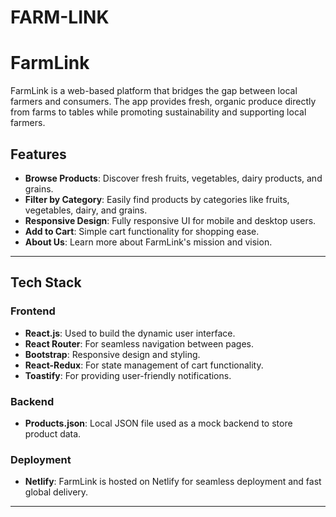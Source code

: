 # FARM-LINK
# FarmLink

FarmLink is a web-based platform that bridges the gap between local farmers and consumers. The app provides fresh, organic produce directly from farms to tables while promoting sustainability and supporting local farmers.

## Features
- **Browse Products**: Discover fresh fruits, vegetables, dairy products, and grains.
- **Filter by Category**: Easily find products by categories like fruits, vegetables, dairy, and grains.
- **Responsive Design**: Fully responsive UI for mobile and desktop users.
- **Add to Cart**: Simple cart functionality for shopping ease.
- **About Us**: Learn more about FarmLink's mission and vision.

---

## Tech Stack

### Frontend
- **React.js**: Used to build the dynamic user interface.
- **React Router**: For seamless navigation between pages.
- **Bootstrap**: Responsive design and styling.
- **React-Redux**: For state management of cart functionality.
- **Toastify**: For providing user-friendly notifications.

### Backend
- **Products.json**: Local JSON file used as a mock backend to store product data.

### Deployment
- **Netlify**: FarmLink is hosted on Netlify for seamless deployment and fast global delivery.

---


